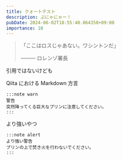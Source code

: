 ```yaml
---
title: クォートテスト
description: ぷにゃにゃー！
pubDate: 2024-06-02T18:55:40.064358+09:00
importance: 10
---
```


> 「ここはロスじゃあない。ワシントンだ」
>
> ──── ロレンゾ署長

引用ではないけども

Qiita における Markdown 方言

    :::note warn
    警告
    突然降ってくる巨大なプリンに注意してください。
    :::

より強いやつ

    :::note alert
    より強い警告
    プリンの上で焚き火を行わないでください。
    :::
